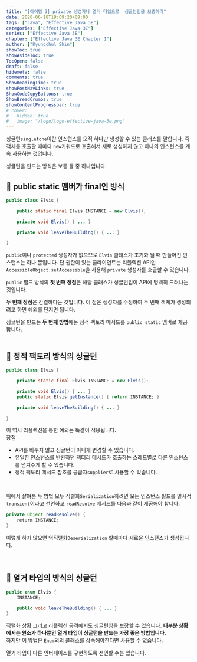 ```yaml
---
title: "[아이템 3] private 생성자나 열거 타입으로  싱글턴임을 보증하라"
date: 2020-06-18T19:09:20+09:00
tags: ["Java", "Effective Java 3E"]
categories: ["Effective Java 3E"]
series: ["Effective Java 3E"]
chapter: ["Effective Java 3E Chapter 1"]
author: ["Kyungchul Shin"]
showToc: true
showAsideToc: true
TocOpen: false
draft: false
hidemeta: false
comments: true
ShowReadingTime: true
showPostNavLinks: true
ShowCodeCopyButtons: true
ShowBreadCrumbs: true
showContentProgressbar: true
# cover:
#   hidden: true
#   image: "/logo/logo-effective-java-3e.png"
---
```

싱글턴`singletone`이란 인스턴스를 오직 하나만 생성할 수 있는 클래스를 말합니다. 즉 객체를 호출할 때마다 `new`키워드로 호출해서 새로 생성하지 않고 하나의 인스턴스를 계속 사용하는 것입니다.

싱글턴을 만드는 방식은 보통 둘 중 하나입니다. 
<br>

## 📌 public static 멤버가 final인 방식
``` java
public class Elvis {

    public static final Elvis INSTANCE = new Elvis();

    private void Elvis() { ... }

    private void leaveTheBuilding() { ... }

}
```
`public`이나 `protected` 생성자가 없으므로 `Elvis` 클래스가 초기화 될 때 만들어진 인스턴스는 하나 뿐입니다. 단 권한이 있는 클라이언트는 리플렉션 API인 `AccessibleObject.setAccessible`을 사용해 `private` 생성자를 호출할 수 있습니다.

`public` 필드 방식의 **첫 번째 장점**은 해당 클래스가 싱글턴임이 API에 명백히 드러나는 것입니다.

**두 번째 장점**은 간결하다는 것입니다. 이 점은 생성자를 수정하여 두 번째 객체가 생성되려고 하면 예외를 단지면 됩니다.

싱글턴을 만드는 **두 번째 방법**에는 정적 팩토리 메서드를 `public static` 멤버로 제공합니다.
<br>
<br>

## 📌 정적 팩토리 방식의 싱글턴
``` java
public class Elvis {

    private static final Elvis INSTANCE = new Elvis();

    private void Elvis() { ... }
    public static Elvis getInstance() { return INSTANCE; }

    private void leaveTheBuilding() { ... }

}
```

이 역시 리플렉션을 통한 예외는 똑같이 적용됩니다.
<br>
<i class="user-fa-action-done" aria-hidden="true"></i> 장점
- API를 바꾸지 않고 싱글턴이 아니게 변경할 수 있습니다.
- 유일한 인스턴스를 반환하던 팩터리 메서드가 호출하는 스레드별로 다른 인스턴스를 넘겨주게 할 수 있습니다.
- 정적 팩토리 메서드 참조를 공급자`supplier`로 사용할 수 있습니다.
<br>

위에서 살펴본 두 방법 모두 직렬화`Serialization`하려면 모든 인스턴스 필드를 일시적`transient`이라고 선언하고 `readResolve` 메서드를 다음과 같이 제공해야 합니다. 
``` java
private Object readResolve() {
    returm INSTANCE;
}
```
이렇게 하지 않으면 역직렬화`Deserialization` 할때마다 새로운 인스턴스가 생성됩니다.      
<br>
<br>

## 📌 열거 타입의 방식의 싱글턴
``` java
public enum Elvis {
    INSTANCE;

    public void leaveTheBuilding() { ... }
}
```
직렬화 상황 그리고 리플렉션 공격에서도 싱글턴임을 보장할 수 있습니다. **대부분 상황에서는 원소가 하나뿐인 열거 타입이 싱글턴을 만드는 가장 좋은 방법입니다.**   
하지만 이 방법은 `Enum`외의 클래스를 상속해야한다면 사용할 수 없습니다.

<i class="user-fa-action-info-outline" aria-hidden="true"></i> 열거 타입이 다른 인터페이스를 구현하도록 선언할 수는 있습니다.
